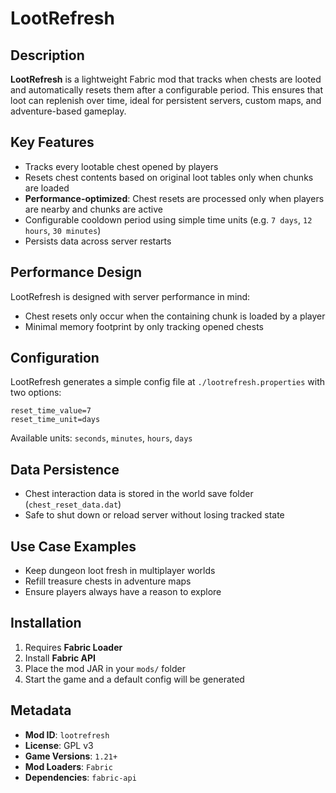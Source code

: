 # LootRefresh

## Description

**LootRefresh** is a lightweight Fabric mod that tracks when chests are looted and automatically resets them after a configurable period. This ensures that loot can replenish over time, ideal for persistent servers, custom maps, and adventure-based gameplay.

## Key Features

- Tracks every lootable chest opened by players
- Resets chest contents based on original loot tables only when chunks are loaded
- **Performance-optimized**: Chest resets are processed only when players are nearby and chunks are active
- Configurable cooldown period using simple time units (e.g. `7 days`, `12 hours`, `30 minutes`)
- Persists data across server restarts

## Performance Design
LootRefresh is designed with server performance in mind:
- Chest resets only occur when the containing chunk is loaded by a player
- Minimal memory footprint by only tracking opened chests

## Configuration

LootRefresh generates a simple config file at `./lootrefresh.properties` with two options:

```properties
reset_time_value=7
reset_time_unit=days
```

Available units: `seconds`, `minutes`, `hours`, `days`

## Data Persistence

- Chest interaction data is stored in the world save folder (`chest_reset_data.dat`)
- Safe to shut down or reload server without losing tracked state

## Use Case Examples

- Keep dungeon loot fresh in multiplayer worlds
- Refill treasure chests in adventure maps
- Ensure players always have a reason to explore

## Installation

1. Requires **Fabric Loader**
2. Install **Fabric API**
3. Place the mod JAR in your `mods/` folder
4. Start the game and a default config will be generated

## Metadata

- **Mod ID**: `lootrefresh`
- **License**: GPL v3
- **Game Versions**: `1.21+` 
- **Mod Loaders**: `Fabric`
- **Dependencies**: `fabric-api`
